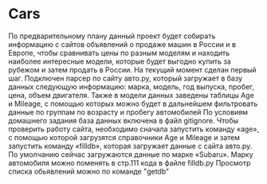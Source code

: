 # Cars
По предварительному плану данный проект будет собирать информацию с сайтов объявлений о продаже машин в России и в Европе, чтобы сравнивать цены по разным моделям и находить наиболее интересные модели, которые будет выгодно купить за рубежом и затем продать в России.
На текущий момент сделан первый шаг. Подключен парсер по сайту авто.ру, который загружает в базу данных следующую информацию: марка, модель, год выпуска, пробег, цена, объем двигателя. Также в модели данных заведены таблицы Age и Mileage, с помощью которых можно будет в дальнейшем фильтровать данные по группам по возрасту и пробегу автомобилей
По условиям домашнего задания база данных включена в файл gitignore. Чтобы проверить работу сайта, необходимо сначала запустить команду «age», c помощью которой загрузятся справочники Age и Mileage и затем запустить команду «filldb», которая загружает данные с сайта авто.ру. По умолчанию сейчас загружаются данные по марке «Subaru». Марку автомобиля можно поменять в стр.111 кода в файле filldb.py
Просмотр списка обьявлений можно по команде "getdb"
